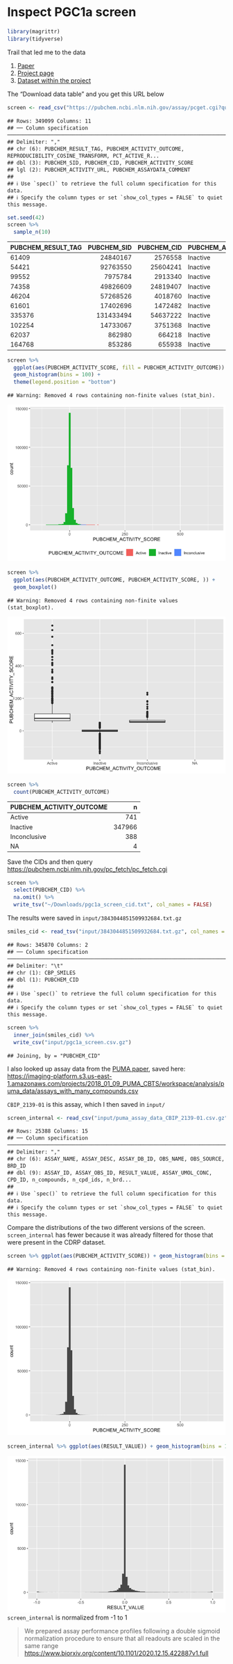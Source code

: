 Inspect PGC1a screen
================

``` r
library(magrittr)
library(tidyverse)
```

Trail that led me to the data

1.  [Paper](https://www.cell.com/cell/fulltext/S0092-8674(17)30249-0#secsectitle0075)
2.  [Project page](https://pubchem.ncbi.nlm.nih.gov/bioassay/651721)
3.  [Dataset within the
    project](https://pubchem.ncbi.nlm.nih.gov/bioassay/651723#section=Data-Table)

The “Download data table” and you get this URL below

``` r
screen <- read_csv("https://pubchem.ncbi.nlm.nih.gov/assay/pcget.cgi?query=download&record_type=datatable&actvty=all&response_type=save&aid=651723")
```

    ## Rows: 349099 Columns: 11
    ## ── Column specification ─────────────────────────────────────────────────────────────────────────────────
    ## Delimiter: ","
    ## chr (6): PUBCHEM_RESULT_TAG, PUBCHEM_ACTIVITY_OUTCOME, REPRODUCIBILITY_COSINE_TRANSFORM, PCT_ACTIVE_R...
    ## dbl (3): PUBCHEM_SID, PUBCHEM_CID, PUBCHEM_ACTIVITY_SCORE
    ## lgl (2): PUBCHEM_ACTIVITY_URL, PUBCHEM_ASSAYDATA_COMMENT
    ## 
    ## ℹ Use `spec()` to retrieve the full column specification for this data.
    ## ℹ Specify the column types or set `show_col_types = FALSE` to quiet this message.

``` r
set.seed(42)
screen %>% 
  sample_n(10)
```

<div class="kable-table">

| PUBCHEM\_RESULT\_TAG | PUBCHEM\_SID | PUBCHEM\_CID | PUBCHEM\_ACTIVITY\_OUTCOME | PUBCHEM\_ACTIVITY\_SCORE | PUBCHEM\_ACTIVITY\_URL | PUBCHEM\_ASSAYDATA\_COMMENT | REPRODUCIBILITY\_COSINE\_TRANSFORM | PCT\_ACTIVE\_REPLICATES | REPLICATE\_A\_ACTIVITY\_SCORE\_15.56uM\_(%) | REPLICATE\_B\_ACTIVITY\_SCORE\_15.56uM\_(%) |
|:---------------------|-------------:|-------------:|:---------------------------|-------------------------:|:-----------------------|:----------------------------|:-----------------------------------|:------------------------|:--------------------------------------------|:--------------------------------------------|
| 61409                |     24840167 |      2576558 | Inactive                   |                        2 | NA                     | NA                          | 0.2147                             | 0                       | -6.83                                       | -6.279                                      |
| 54421                |     92763550 |     25604241 | Inactive                   |                      -10 | NA                     | NA                          | 0.955                              | 0                       | -7.545                                      | -14.348                                     |
| 99552                |      7975784 |      2913340 | Inactive                   |                       -6 | NA                     | NA                          | 0.6016                             | 0                       | 2.129                                       | -15.126                                     |
| 74358                |     49826609 |     24819407 | Inactive                   |                        5 | NA                     | NA                          | 0.9889                             | 0                       | 4.699                                       | 6.36                                        |
| 46204                |     57268526 |      4018760 | Inactive                   |                        0 | NA                     | NA                          | 0.0403                             | 0                       | -5.132                                      | 4.734                                       |
| 61601                |     17402696 |      1472482 | Inactive                   |                      -10 | NA                     | NA                          | 0.5923                             | 0                       | 6.878                                       | -6.448                                      |
| 335376               |    131433494 |     54637222 | Inactive                   |                       -5 | NA                     | NA                          | 0.7429                             | 0                       | -0.535                                      | -10.271                                     |
| 102254               |     14733067 |      3751368 | Inactive                   |                       -4 | NA                     | NA                          | 0.9704                             | 0                       | -3.242                                      | -5.392                                      |
| 62037                |       862980 |       664218 | Inactive                   |                       -2 | NA                     | NA                          | 0.3786                             | 0                       | 0.288                                       | 4.575                                       |
| 164768               |       853286 |       655938 | Inactive                   |                       -7 | NA                     | NA                          | 0.7523                             | 0                       | -13.733                                     | -0.911                                      |

</div>

``` r
screen %>%
  ggplot(aes(PUBCHEM_ACTIVITY_SCORE, fill = PUBCHEM_ACTIVITY_OUTCOME)) + 
  geom_histogram(bins = 100) + 
  theme(legend.position = "bottom")
```

    ## Warning: Removed 4 rows containing non-finite values (stat_bin).

![](1.inspect-pgc1a-screen_files/figure-gfm/unnamed-chunk-4-1.png)<!-- -->

``` r
screen %>%
  ggplot(aes(PUBCHEM_ACTIVITY_OUTCOME, PUBCHEM_ACTIVITY_SCORE, )) + 
  geom_boxplot()
```

    ## Warning: Removed 4 rows containing non-finite values (stat_boxplot).

![](1.inspect-pgc1a-screen_files/figure-gfm/unnamed-chunk-4-2.png)<!-- -->

``` r
screen %>%
  count(PUBCHEM_ACTIVITY_OUTCOME)
```

<div class="kable-table">

| PUBCHEM\_ACTIVITY\_OUTCOME |      n |
|:---------------------------|-------:|
| Active                     |    741 |
| Inactive                   | 347966 |
| Inconclusive               |    388 |
| NA                         |      4 |

</div>

Save the CIDs and then query
<https://pubchem.ncbi.nlm.nih.gov/pc_fetch/pc_fetch.cgi>

``` r
screen %>%
  select(PUBCHEM_CID) %>%
  na.omit() %>%
  write_tsv("~/Downloads/pgc1a_screen_cid.txt", col_names = FALSE)
```

The results were saved in `input/3843044851509932684.txt.gz`

``` r
smiles_cid <- read_tsv("input/3843044851509932684.txt.gz", col_names = c("PUBCHEM_CID", "CBP_SMILES"))
```

    ## Rows: 345870 Columns: 2
    ## ── Column specification ─────────────────────────────────────────────────────────────────────────────────
    ## Delimiter: "\t"
    ## chr (1): CBP_SMILES
    ## dbl (1): PUBCHEM_CID
    ## 
    ## ℹ Use `spec()` to retrieve the full column specification for this data.
    ## ℹ Specify the column types or set `show_col_types = FALSE` to quiet this message.

``` r
screen %>%
  inner_join(smiles_cid) %>%
  write_csv("input/pgc1a_screen.csv.gz")
```

    ## Joining, by = "PUBCHEM_CID"

I also looked up assay data from the [PUMA
paper](https://www.biorxiv.org/content/10.1101/2020.12.15.422887v1),
saved here:
<https://imaging-platform.s3.us-east-1.amazonaws.com/projects/2018_01_09_PUMA_CBTS/workspace/analysis/puma_data/assays_with_many_compounds.csv>

`CBIP_2139-01` is this assay, which I then saved in `input/`

``` r
screen_internal <- read_csv("input/puma_assay_data_CBIP_2139-01.csv.gz")
```

    ## Rows: 25388 Columns: 15
    ## ── Column specification ─────────────────────────────────────────────────────────────────────────────────
    ## Delimiter: ","
    ## chr (6): ASSAY_NAME, ASSAY_DESC, ASSAY_DB_ID, OBS_NAME, OBS_SOURCE, BRD_ID
    ## dbl (9): ASSAY_ID, ASSAY_OBS_ID, RESULT_VALUE, ASSAY_UMOL_CONC, CPD_ID, n_compounds, n_cpd_ids, n_brd...
    ## 
    ## ℹ Use `spec()` to retrieve the full column specification for this data.
    ## ℹ Specify the column types or set `show_col_types = FALSE` to quiet this message.

Compare the distributions of the two different versions of the screen.
`screen_internal` has fewer because it was already filtered for those
that were present in the CDRP dataset.

``` r
screen %>% ggplot(aes(PUBCHEM_ACTIVITY_SCORE)) + geom_histogram(bins = 100)
```

    ## Warning: Removed 4 rows containing non-finite values (stat_bin).

![](1.inspect-pgc1a-screen_files/figure-gfm/unnamed-chunk-9-1.png)<!-- -->

``` r
screen_internal %>% ggplot(aes(RESULT_VALUE)) + geom_histogram(bins = 100)
```

![](1.inspect-pgc1a-screen_files/figure-gfm/unnamed-chunk-9-2.png)<!-- -->
`screen_internal` is normalized from -1 to 1

> We prepared assay performance profiles following a double sigmoid
> normalization procedure to ensure that all readouts are scaled in the
> same range
> <https://www.biorxiv.org/content/10.1101/2020.12.15.422887v1.full>
